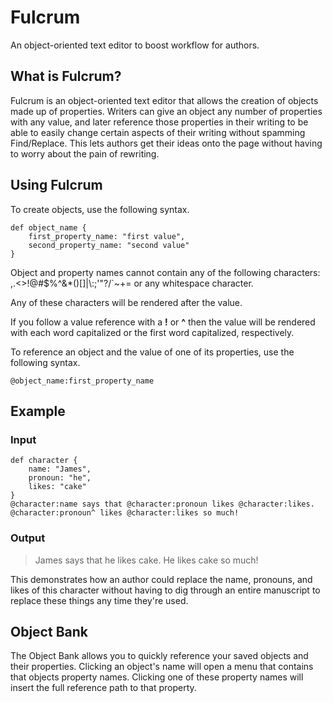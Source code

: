 # Fulcrum
 
An object-oriented text editor to boost workflow for authors.

## What is Fulcrum?

Fulcrum is an object-oriented text editor that allows the creation of objects made up of properties. Writers can give an object any number of properties with any value, and later reference those properties in their writing to be able to easily change certain aspects of their writing without spamming Find/Replace. This lets authors get their ideas onto the page without having to worry about the pain of rewriting.

## Using Fulcrum

To create objects, use the following syntax.

    def object_name {
        first_property_name: "first value",
        second_property_name: "second value"
    }

Object and property names cannot contain any of the following characters: ,.<>!@#$%^&\*()\[\]|\\:;'"?/\`~+= or any whitespace character.

Any of these characters will be rendered after the value.

If you follow a value reference with a **!** or **^** then the value will be rendered with each word capitalized or the first word capitalized, respectively.

To reference an object and the value of one of its properties, use the following syntax.

    @object_name:first_property_name

## Example

### Input

    def character {
        name: "James",
        pronoun: "he",
        likes: "cake"
    }
    @character:name says that @character:pronoun likes @character:likes. @character:pronoun^ likes @character:likes so much!
    

### Output

> James says that he likes cake. He likes cake so much!

This demonstrates how an author could replace the name, pronouns, and likes of this character without having to dig through an entire manuscript to replace these things any time they're used.

## Object Bank

The Object Bank allows you to quickly reference your saved objects and their properties. Clicking an object's name will open a menu that contains that objects property names. Clicking one of these property names will insert the full reference path to that property.